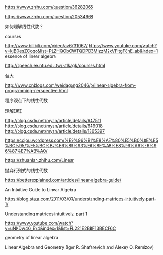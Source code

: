 https://www.zhihu.com/question/36282065

https://www.zhihu.com/question/20534668

如何理解线性代数？


courses

http://www.bilibili.com/video/av6731067/
https://www.youtube.com/watch?v=kjBOesZCoqc&list=PLZHQObOWTQDPD3MizzM2xVFitgF8hE_ab&index=1
essence of linear algebra

http://speech.ee.ntu.edu.tw/~tlkagk/courses.html

台大



http://www.cnblogs.com/weidagang2046/p/linear-algebra-from-programming-perspective.html

程序观点下的线性代数

理解矩阵

http://blog.csdn.net/myan/article/details/647511
http://blog.csdn.net/myan/article/details/649018
http://blog.csdn.net/myan/article/details/1865397

https://ccjou.wordpress.com/%E9%96%B1%E8%AE%80%E5%B0%8E%E5%BC%95/%E5%BC%B7%E6%89%93%E6%8E%A8%E8%96%A6%E6%96%87%E7%AB%A0/

https://zhuanlan.zhihu.com/Linear

抛弃行列式的线性代数

https://betterexplained.com/articles/linear-algebra-guide/

An Intuitive Guide to Linear Algebra

https://blog.stata.com/2011/03/03/understanding-matrices-intuitively-part-1/

Understanding matrices intuitively, part 1

https://www.youtube.com/watch?v=uNKDw46_Ev4&index=1&list=PL221E2BBF13BECF6C

geometry of linear algebra

Linear Algebra and Geometry (Igor R. Shafarevich  and Alexey O. Remizov)



